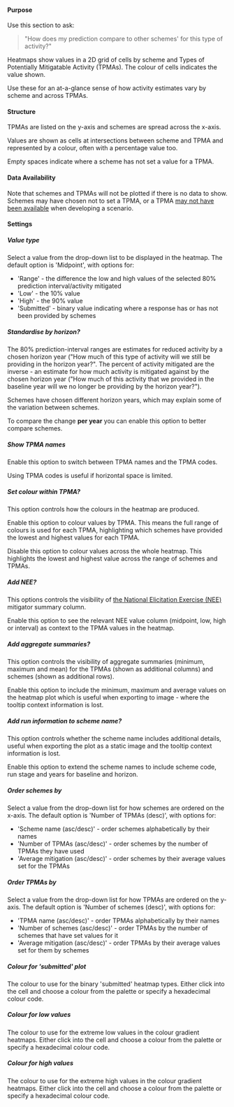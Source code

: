 #### Purpose

Use this section to ask:

> "How does my prediction compare to other schemes' for this type of activity?"

Heatmaps show values in a 2D grid of cells by scheme and Types of Potentially Mitigatable Activity (TPMAs). The colour of cells indicates the value shown.

Use these for an at-a-glance sense of how activity estimates vary by scheme and across TPMAs.

#### Structure

TPMAs are listed on the y-axis and schemes are spread across the x-axis.

Values are shown as cells at intersections between scheme and TPMA and represented by a colour, often with a percentage value too.

Empty spaces indicate where a scheme has not set a value for a TPMA.

#### Data Availability

Note that schemes and TPMAs will not be plotted if there is no data to show.
Schemes may have chosen not to set a TPMA, or a TPMA [may not have been available](https://connect.strategyunitwm.nhs.uk/nhp/project_information/user_guide/mitigators_lookup.html) when developing a scenario.

#### Settings

##### Value type

Select a value from the drop-down list to be displayed in the heatmap. The default option is 'Midpoint', with options for:

* 'Range' - the difference the low and high values of the selected 80% prediction interval/activity mitigated
* 'Low' - the 10% value
* 'High' - the 90% value
* 'Submitted' - binary value indicating where a response has or has not been provided by schemes

##### Standardise by horizon?

The 80% prediction-interval ranges are estimates for reduced activity by a chosen horizon year ("How much of this type of activity will we still be providing in the horizon year?". 
The percent of activity mitigated are the inverse - an estimate for how much activity is mitigated against by the chosen horizon year ("How much of this activity that we provided in the baseline year will we no longer be providing by the horizon year?").

Schemes have chosen different horizon years, which may explain some of the variation between schemes.

To compare the change **per year** you can enable this option to better compare schemes.

##### Show TPMA names

Enable this option to switch between TPMA names and the TPMA codes.

Using TPMA codes is useful if horizontal space is limited.

##### Set colour within TPMA?

This option controls how the colours in the heatmap are produced.

Enable this option to colour values by TPMA. This means the full range of colours is used for each TPMA, highlighting which schemes have provided the lowest and highest values for each TPMA.

Disable this option to colour values across the whole heatmap. This highlights the lowest and highest value across the range of schemes and TPMAs.

##### Add NEE?

This options controls the visibility of [the National Elicitation Exercise (NEE)](https://doi.org/10.1136/bmjopen-2024-084632) mitigator summary column.

Enable this option to see the relevant NEE value column (midpoint, low, high or interval) as context to the TPMA values in the heatmap.

##### Add aggregate summaries?

This option controls the visibility of aggregate summaries (minimum, maximum and mean) for the TPMAs (shown as additional columns) and schemes (shown as additional rows).

Enable this option to include the minimum, maximum and average values on the heatmap plot which is useful when exporting to image - where the tooltip context information is lost.

##### Add run information to scheme name?

This option controls whether the scheme name includes additional details, useful when exporting the plot as a static image and the tooltip context information is lost.

Enable this option to extend the scheme names to include scheme code, run stage and years for baseline and horizon.

##### Order schemes by

Select a value from the drop-down list for how schemes are ordered on the x-axis. The default option is 'Number of TPMAs (desc)', with options for:

* 'Scheme name (asc/desc)' - order schemes alphabetically by their names
* 'Number of TPMAs (asc/desc)' - order schemes by the number of TPMAs they have used
* 'Average mitigation (asc/desc)' - order schemes by their average values set for the TPMAs

##### Order TPMAs by

Select a value from the drop-down list for how TPMAs are ordered on the y-axis. The default option is 'Number of schemes (desc)', with options for:

* 'TPMA name (asc/desc)' - order TPMAs alphabetically by their names
* 'Number of schemes (asc/desc)' - order TPMAs by the number of schemes that have set values for it
* 'Average mitigation (asc/desc)' - order TPMAs by their average values set for them by schemes

##### Colour for 'submitted' plot

The colour to use for the binary 'submitted' heatmap types. Either click into the cell and choose a colour from the palette or specify a hexadecimal colour code.

##### Colour for low values

The colour to use for the extreme low values in the colour gradient heatmaps. Either click into the cell and choose a colour from the palette or specify a hexadecimal colour code.

##### Colour for high values

The colour to use for the extreme high values in the colour gradient heatmaps. Either click into the cell and choose a colour from the palette or specify a hexadecimal colour code.
